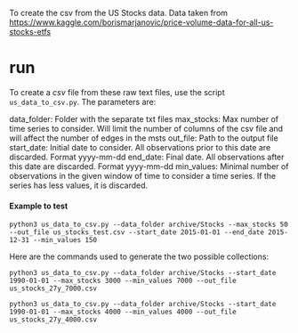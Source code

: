 To create the csv from the US Stocks data. Data taken from 
https://www.kaggle.com/borismarjanovic/price-volume-data-for-all-us-stocks-etfs

# run

To create a *csv* file from these raw text files, use the script `us_data_to_csv.py`. The parameters are:

data_folder: Folder with the separate txt files
max_stocks: Max number of time series to consider. Will limit the number of columns of the csv file and will affect the number of edges in the msts
out_file: Path to the output file
start_date: Initial date to consider. All observations prior to this date are discarded. Format yyyy-mm-dd
end_date: Final date. All observations after this date are discarded. Format yyyy-mm-dd
min_values: Minimal number of observations in the given window of time to consider a time series. If the series has less values, it is discarded. 

#### Example to test

	python3 us_data_to_csv.py --data_folder archive/Stocks --max_stocks 50 --out_file us_stocks_test.csv --start_date 2015-01-01 --end_date 2015-12-31 --min_values 150


Here are the commands used to generate the two possible collections:

	python3 us_data_to_csv.py --data_folder archive/Stocks --start_date 1990-01-01 --max_stocks 3000 --min_values 7000 --out_file us_stocks_27y_7000.csv

	python3 us_data_to_csv.py --data_folder archive/Stocks --start_date 1990-01-01 --max_stocks 4000 --min_values 4000 --out_file us_stocks_27y_4000.csv


